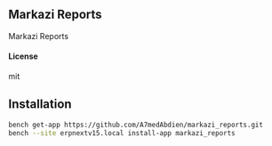 ## Markazi Reports

Markazi Reports

#### License

mit

## Installation

```sh
bench get-app https://github.com/A7medAbdien/markazi_reports.git
bench --site erpnextv15.local install-app markazi_reports
```
